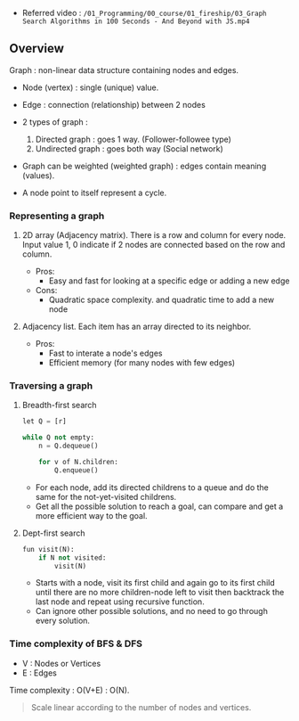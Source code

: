 - Referred video : `/01_Programming/00_course/01_fireship/03_Graph Search Algorithms in 100 Seconds - And Beyond with JS.mp4`

## Overview
Graph : non-linear data structure containing nodes and edges.
- Node (vertex) : single (unique) value.
- Edge : connection (relationship) between 2 nodes

- 2 types of graph :
    1. Directed graph : goes 1 way. (Follower-followee type)
    2. Undirected graph : goes both way (Social network)

- Graph can be weighted (weighted graph) : edges contain meaning (values). 
- A node point to itself represent a cycle.

### Representing a graph
1. 2D array (Adjacency matrix). There is a row and column for every node. 
Input value 1, 0 indicate if 2 nodes are connected based on the row and column.

    - Pros:
        - Easy and fast for looking at a specific edge or adding a new edge
    - Cons: 
        - Quadratic space complexity. and quadratic time to add a new node

2. Adjacency list. Each item has an array directed to its neighbor.

    - Pros:
        - Fast to interate a node's edges
        - Efficient memory (for many nodes with few edges)

### Traversing a graph
1. Breadth-first search 
    ```python
    let Q = [r]

    while Q not empty:
        n = Q.dequeue()

        for v of N.children:
            Q.enqueue()
    ```
    - For each node, add its directed childrens to a queue and do the same for the not-yet-visited childrens.
    - Get all the possible solution to reach a goal, can compare and get a more efficient way to the goal.

2. Dept-first search
    ```python
    fun visit(N):
        if N not visited:
            visit(N)
    ```
    - Starts with a node, visit its first child and again go to its first child until there are no more children-node left to visit then backtrack the last node and repeat using recursive function.
    - Can ignore other possible solutions, and no need to go through every solution.


### Time complexity of BFS & DFS
- V : Nodes or Vertices 
- E : Edges

Time complexity : O(V+E) : O(N). 
> Scale linear according to the number of nodes and vertices.
